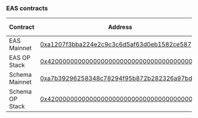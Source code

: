 ### EAS contracts

| Contract        | Address                                                                                                        | Chain ID   |
| --------------- | -------------------------------------------------------------------------------------------------------------- | ---------- |
| EAS Mainnet     | [0xa1207f3bba224e2c9c3c6d5af63d0eb1582ce587](https://onceupon.gg/0xa1207f3bba224e2c9c3c6d5af63d0eb1582ce587:1) | 1          |
| EAS OP Stack    | [0x4200000000000000000000000000000000000021](https://onceupon.gg/0x4200000000000000000000000000000000000021:0) | `multiple` |
| Schema Mainnet  | [0xa7b39296258348c78294f95b872b282326a97bdf](https://onceupon.gg/0xa7b39296258348c78294f95b872b282326a97bdf:1) | 1          |
| Schema OP Stack | [0x4200000000000000000000000000000000000020](https://onceupon.gg/0x4200000000000000000000000000000000000020:0) | `multiple` |
